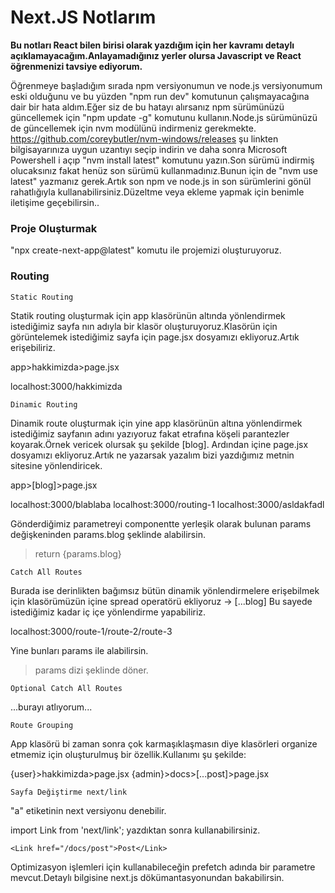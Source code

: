 # Next.JS Notlarım

<b>Bu notları React bilen birisi olarak yazdığım için her kavramı detaylı açıklamayacağım.Anlayamadığınız yerler olursa Javascript ve React öğrenmenizi tavsiye ediyorum.</b>

Öğrenmeye başladığım sırada npm versiyonumun ve node.js versiyonumum eski olduğunu ve bu yüzden "npm run dev" komutunun çalışmayacağına dair bir hata aldım.Eğer siz de bu hatayı alırsanız npm sürümünüzü güncellemek için "npm update -g" komutunu kullanın.Node.js sürümünüzü de güncellemek için nvm modülünü indirmeniz gerekmekte.
<a href="https://github.com/coreybutler/nvm-windows/releases">https://github.com/coreybutler/nvm-windows/releases</a> şu linkten bilgisayarınıza uygun uzantıyı seçip indirin ve daha sonra Microsoft Powershell i açıp "nvm install latest" komutunu yazın.Son sürümü indirmiş olucaksınız fakat henüz son sürümü kullanmadınız.Bunun için de "nvm use latest" yazmanız gerek.Artık son npm ve node.js in son sürümlerini gönül rahatlığıyla kullanabilirsiniz.Düzeltme veya ekleme yapmak için benimle iletişime geçebilirsin..

### Proje Oluşturmak

"npx create-next-app@latest" komutu ile projemizi oluşturuyoruz.

### Routing

`Static Routing`

Statik routing oluşturmak için app klasörünün altında yönlendirmek istediğimiz sayfa nın adıyla bir klasör oluşturuyoruz.Klasörün için görüntelemek istediğimiz sayfa için page.jsx dosyamızı ekliyoruz.Artık erişebiliriz.

app>hakkimizda>page.jsx

localhost:3000/hakkimizda

`Dinamic Routing`

Dinamik route oluşturmak için yine app klasörünün altına yönlendirmek istediğimiz sayfanın adını yazıyoruz fakat etrafına köşeli parantezler koyarak.Örnek vericek olursak şu şekilde [blog]. Ardından içine page.jsx dosyamızı ekliyoruz.Artık ne yazarsak yazalım bizi yazdığımız metnin sitesine yönlendiricek.

app>[blog]>page.jsx

localhost:3000/blablaba
localhost:3000/routing-1
localhost:3000/asldakfadl

Gönderdiğimiz parametreyi componentte yerleşik olarak bulunan params değişkeninden params.blog şeklinde alabilirsin.

> return <span>{params.blog}</span>

`Catch All Routes`

Burada ise derinlikten bağımsız bütün dinamik yönlendirmelere erişebilmek için klasörümüzün içine spread operatörü ekliyoruz -> [...blog] Bu sayede istediğimiz kadar iç içe yönlendirme yapabiliriz.

localhost:3000/route-1/route-2/route-3

Yine bunları params ile alabilirsin.

> params dizi şeklinde döner.

`Optional Catch All Routes`

...burayı atlıyorum...

`Route Grouping`

App klasörü bi zaman sonra çok karmaşıklaşmasın diye klasörleri organize etmemiz için oluşturulmuş bir özellik.Kullanımı şu şekilde:

{user}>hakkimizda>page.jsx
{admin}>docs>[...post]>page.jsx

`Sayfa Değiştirme next/link`

"a" etiketinin next versiyonu denebilir.

import Link from 'next/link'; yazdıktan sonra kullanabilirsiniz.

`<Link href="/docs/post">Post</Link>`

Optimizasyon işlemleri için kullanabileceğin prefetch adında bir parametre mevcut.Detaylı bilgisine next.js dökümantasyonundan bakabilirsin.
